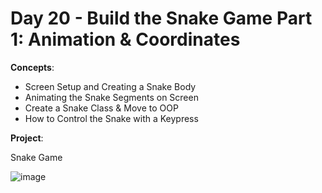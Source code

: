 # Day 20 - Build the Snake Game Part 1: Animation & Coordinates

**Concepts**:
- Screen Setup and Creating a Snake Body
- Animating the Snake Segments on Screen
- Create a Snake Class & Move to OOP
- How to Control the Snake with a Keypress

**Project**:

Snake Game

![image](https://github.com/Snoower/100-days-of-code-python/assets/56703794/f750d412-4254-47b6-9039-76be816b4e3d)
